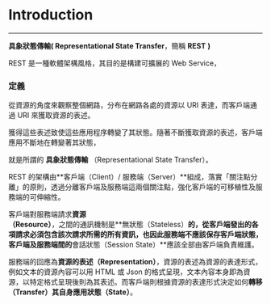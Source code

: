 # Introduction

---

**具象狀態傳輸\( Representational State Transfer**，簡稱 **REST** **\)**

REST 是一種軟體架構風格，其目的是構建可擴展的 Web Service，

### 定義

從資源的角度來觀察整個網路，分布在網路各處的資源以 URI 表達，而客戶端通過 URI 來獲取資源的表述。

獲得這些表述致使這些應用程序轉變了其狀態。隨著不斷獲取資源的表述，客戶端應用不斷地在轉變著其狀態，

就是所謂的 **具象狀態傳輸** （Representational State Transfer）。



REST 的架構由**客戶端（Client）\/ 服務端（Server）**組成，落實「關注點分離」的原則，透過分離客戶端及服務端這兩個關注點，強化客戶端的可移稙性及服務端的可伸縮性。

客戶端對服務端請求**資源（Resource）**，之間的通訊機制是**無狀態（Stateless）**的，從客戶端發出的各項請求必須包含該次請求所需的所有資訊，也因此服務端不應該保存客戶端狀態，客戶端及服務端間的**會話狀態（Session State）**應該全部由客戶端負責維護。

服務端的回應為**資源的表述（Representation）**，資源的表述為資源的表達形式，例如文本的資源內容可以用 HTML 或 Json 的格式呈現，文本內容本身即為資源，以特定格式呈現後則為其表述。而客戶端則根據資源的表達形式決定如何**轉移（Transfer）**其自身應用**狀態（State）**。

